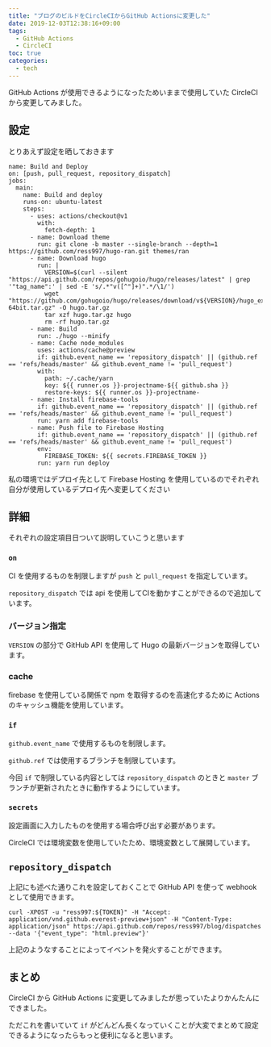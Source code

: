```yaml
---
title: "ブログのビルドをCircleCIからGitHub Actionsに変更した"
date: 2019-12-03T12:38:16+09:00
tags:
  - GitHub Actions
  - CircleCI
toc: true
categories:
  - tech
---
```

GitHub Actions が使用できるようになったためいままで使用していた CircleCI から変更してみました。

## 設定

とりあえず設定を晒しておきます

```
name: Build and Deploy
on: [push, pull_request, repository_dispatch]
jobs:
  main:
    name: Build and deploy
    runs-on: ubuntu-latest
    steps:
      - uses: actions/checkout@v1
        with:
          fetch-depth: 1
      - name: Download theme
        run: git clone -b master --single-branch --depth=1 https://github.com/ress997/hugo-ran.git themes/ran
      - name: Download hugo
        run: |
          VERSION=$(curl --silent "https://api.github.com/repos/gohugoio/hugo/releases/latest" | grep '"tag_name":' | sed -E 's/.*"v([^"]+)".*/\1/')
          wget "https://github.com/gohugoio/hugo/releases/download/v${VERSION}/hugo_extended_${VERSION}_Linux-64bit.tar.gz" -O hugo.tar.gz
          tar xzf hugo.tar.gz hugo
          rm -rf hugo.tar.gz
      - name: Build
        run: ./hugo --minify
      - name: Cache node_modules
        uses: actions/cache@preview
        if: github.event_name == 'repository_dispatch' || (github.ref == 'refs/heads/master' && github.event_name != 'pull_request')
        with:
          path: ~/.cache/yarn
          key: ${{ runner.os }}-projectname-${{ github.sha }}
          restore-keys: ${{ runner.os }}-projectname-
      - name: Install firebase-tools
        if: github.event_name == 'repository_dispatch' || (github.ref == 'refs/heads/master' && github.event_name != 'pull_request')
        run: yarn add firebase-tools
      - name: Push file to Firebase Hosting
        if: github.event_name == 'repository_dispatch' || (github.ref == 'refs/heads/master' && github.event_name != 'pull_request')
        env:
          FIREBASE_TOKEN: ${{ secrets.FIREBASE_TOKEN }}
        run: yarn run deploy
```

私の環境ではデプロイ先として Firebase Hosting を使用しているのでそれぞれ自分が使用しているデプロイ先へ変更してください

## 詳細

それぞれの設定項目日ついて説明していこうと思います

### `on`

CI を使用するものを制限しますが `push` と `pull_request` を指定しています。 

`repository_dispatch` では api を使用してCIを動かすことができるので追加しています。

### バージョン指定

`VERSION` の部分で GitHub API を使用して Hugo の最新バージョンを取得しています。

### cache

firebase を使用している関係で npm を取得するのを高速化するために Actions のキャッシュ機能を使用しています。

### `if`

`github.event_name` で使用するものを制限します。

`github.ref` では使用するブランチを制限しています。

今回 `if` で制限している内容としては `repository_dispatch` のときと `master` ブランチが更新されたときに動作するようにしています。

### `secrets`

設定画面に入力したものを使用する場合呼び出す必要があります。

CircleCI では環境変数を使用していたため、環境変数として展開しています。

## `repository_dispatch`

上記にも述べた通りこれを設定しておくことで GitHub API を使って webhook として使用できます。

```
curl -XPOST -u "ress997:${TOKEN}" -H "Accept: application/vnd.github.everest-preview+json" -H "Content-Type: application/json" https://api.github.com/repos/ress997/blog/dispatches --data '{"event_type": "html.preview"}'
```

上記のようなすることによってイベントを発火することができます。

## まとめ

CircleCI から GitHub Actions に変更してみましたが思っていたよりかんたんにできました。

ただこれを書いていて `if` がどんどん長くなっていくことが大変でまとめて設定できるようになったらもっと便利になると思います。

